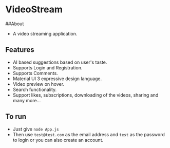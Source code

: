 # VideoStream

##About
* A video streaming application.

## Features
* AI based suggestions based on user's taste.
* Supports Login and Registration.
* Supports Comments.
* Material UI 3 expressive design language.
* Video preview on hover.
* Search functionality.
* Support likes, subscriptions, downloading of the videos, sharing and many more...

## To run
* Just give `node App.js`
* Then use `test@test.com` as the email address and `test` as the password to login or you can also create an account. 